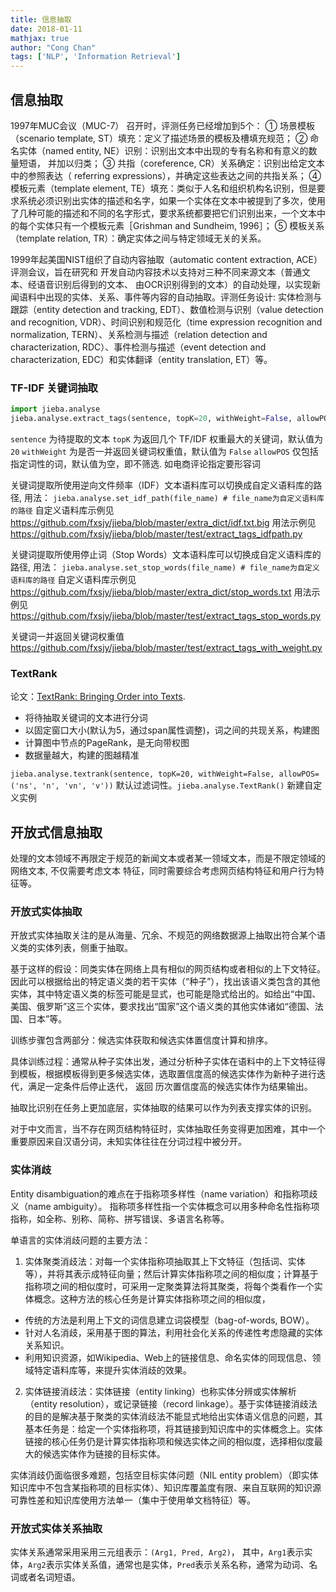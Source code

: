 ```yaml
---
title: 信息抽取
date: 2018-01-11
mathjax: true
author: "Cong Chan"
tags: ['NLP', 'Information Retrieval']
---
```

## 信息抽取
1997年MUC会议（MUC-7） 召开时，评测任务已经增加到5个：
① 场景模板（scenario template, ST）填充：定义了描述场景的模板及槽填充规范；
② 命名实体（named entity, NE）识别：识别出文本中出现的专有名称和有意义的数量短语， 并加以归类；
③ 共指（coreference, CR）关系确定：识别出给定文本中的参照表达（ referring expressions），并确定这些表达之间的共指关系；
④ 模板元素（template element, TE）填充：类似于人名和组织机构名识别，但是要求系统必须识别出实体的描述和名字，如果一个实体在文本中被提到了多次，使用了几种可能的描述和不同的名字形式，要求系统都要把它们识别出来，一个文本中的每个实体只有一个模板元素［Grishman and Sundheim, 1996］；
⑤ 模板关系（template relation, TR）：确定实体之间与特定领域无关的关系。
<!-- more -->

1999年起美国NIST组织了自动内容抽取（automatic content extraction, ACE）评测会议，旨在研究和
开发自动内容技术以支持对三种不同来源文本（普通文本、经语音识别后得到的文本、 由OCR识别得到的文本）的自动处理，以实现新闻语料中出现的实体、关系、事件等内容的自动抽取。评测任务设计:
实体检测与跟踪（entity detection and tracking, EDT）、数值检测与识别（value detection and recognition, VDR）、时间识别和规范化（time expression recognition and normalization, TERN）、关系检测与描述（relation detection and characterization, RDC）、事件检测与描述（event detection and characterization, EDC）和实体翻译（entity translation, ET）等。

### TF-IDF 关键词抽取
```python
import jieba.analyse
jieba.analyse.extract_tags(sentence, topK=20, withWeight=False, allowPOS=())
```
`sentence` 为待提取的文本
`topK` 为返回几个 TF/IDF 权重最大的关键词，默认值为 `20`
`withWeight` 为是否一并返回关键词权重值，默认值为 `False`
`allowPOS` 仅包括指定词性的词，默认值为空，即不筛选. 如电商评论指定要形容词

关键词提取所使用逆向文件频率（IDF）文本语料库可以切换成自定义语料库的路径, 用法： `jieba.analyse.set_idf_path(file_name) # file_name为自定义语料库的路径`
自定义语料库示例见 https://github.com/fxsjy/jieba/blob/master/extra_dict/idf.txt.big
用法示例见 https://github.com/fxsjy/jieba/blob/master/test/extract_tags_idfpath.py

关键词提取所使用停止词（Stop Words）文本语料库可以切换成自定义语料库的路径, 用法： `jieba.analyse.set_stop_words(file_name) # file_name为自定义语料库的路径`
自定义语料库示例见 https://github.com/fxsjy/jieba/blob/master/extra_dict/stop_words.txt
用法示例见 https://github.com/fxsjy/jieba/blob/master/test/extract_tags_stop_words.py

关键词一并返回关键词权重值 https://github.com/fxsjy/jieba/blob/master/test/extract_tags_with_weight.py

### TextRank
论文：[TextRank: Bringing Order into Texts](http://web.eecs.umich.edu/~mihalcea/papers/mihalcea.emnlp04.pdf).
* 将待抽取关键词的文本进行分词
* 以固定窗口大小(默认为5，通过span属性调整)，词之间的共现关系，构建图
* 计算图中节点的PageRank，是无向带权图
* 数据量越大，构建的图越精准

`jieba.analyse.textrank(sentence, topK=20, withWeight=False, allowPOS=('ns', 'n', 'vn', 'v'))` 默认过滤词性。`jieba.analyse.TextRank()` 新建自定义实例

## 开放式信息抽取
处理的文本领域不再限定于规范的新闻文本或者某一领域文本，而是不限定领域的网络文本, 不仅需要考虑文本
特征，同时需要综合考虑网页结构特征和用户行为特征等。

### 开放式实体抽取
开放式实体抽取关注的是从海量、冗余、不规范的网络数据源上抽取出符合某个语义类的实体列表，侧重于抽取。

基于这样的假设：同类实体在网络上具有相似的网页结构或者相似的上下文特征。因此可以根据给出的特定语义类的若干实体（“种子”），找出该语义类包含的其他实体，其中特定语义类的标签可能是显式，也可能是隐式给出的。如给出“中国、美国、俄罗斯”这三个实体，要求找出“国家”这个语义类的其他实体诸如“德国、法国、日本”等。

训练步骤包含两部分：候选实体获取和候选实体置信度计算和排序。

具体训练过程：通常从种子实体出发，通过分析种子实体在语料中的上下文特征得到模板，根据模板得到更多候选实体，选取置信度高的候选实体作为新种子进行迭代，满足一定条件后停止迭代， 返回
历次置信度高的候选实体作为结果输出。

抽取比识别在任务上更加底层，实体抽取的结果可以作为列表支撑实体的识别。

对于中文而言，当不存在网页结构特征时，实体抽取任务变得更加困难，其中一个重要原因来自汉语分词，未知实体往往在分词过程中被分开。

### 实体消歧
Entity disambiguation的难点在于指称项多样性（name variation）和指称项歧义（name ambiguity）。
指称项多样性指一个实体概念可以用多种命名性指称项指称，如全称、别称、简称、拼写错误、多语言名称等。

单语言的实体消歧问题的主要方法：
1. 实体聚类消歧法：对每一个实体指称项抽取其上下文特征（包括词、实体等），并将其表示成特征向量；然后计算实体指称项之间的相似度；计算基于指称项之间的相似度时，可采用一定聚类算法将其聚类，将每个类看作一个实体概念。这种方法的核心任务是计算实体指称项之间的相似度，
  * 传统的方法是利用上下文的词信息建立词袋模型（bag-of-words, BOW）。
  * 针对人名消歧，采用基于图的算法，利用社会化关系的传递性考虑隐藏的实体关系知识。
  * 利用知识资源，如Wikipedia、Web上的链接信息、命名实体的同现信息、领域特定语料库等，来提升实体消歧的效果。
2. 实体链接消歧法：实体链接（entity linking）也称实体分辨或实体解析（entity resolution），或记录链接（record linkage）。基于实体链接消歧法的目的是解决基于聚类的实体消歧法不能显式地给出实体语义信息的问题，其基本任务是：给定一个实体指称项，将其链接到知识库中的实体概念上。实体链接的核心任务仍是计算实体指称项和候选实体之间的相似度，选择相似度最大的候选实体作为链接的目标实体。

实体消歧仍面临很多难题，包括空目标实体问题（NIL entity problem）（即实体知识库中不包含某指称项的目标实体）、知识库覆盖度有限、来自互联网的知识源可靠性差和知识库使用方法单一（集中于使用单文档特征）等。

### 开放式实体关系抽取
实体关系通常采用采用三元组表示：`(Arg1, Pred, Arg2)`， 其中，`Arg1`表示实体，`Arg2`表示实体关系值，通常也是实体，`Pred`表示关系名称，通常为动词、名词或者名词短语。
